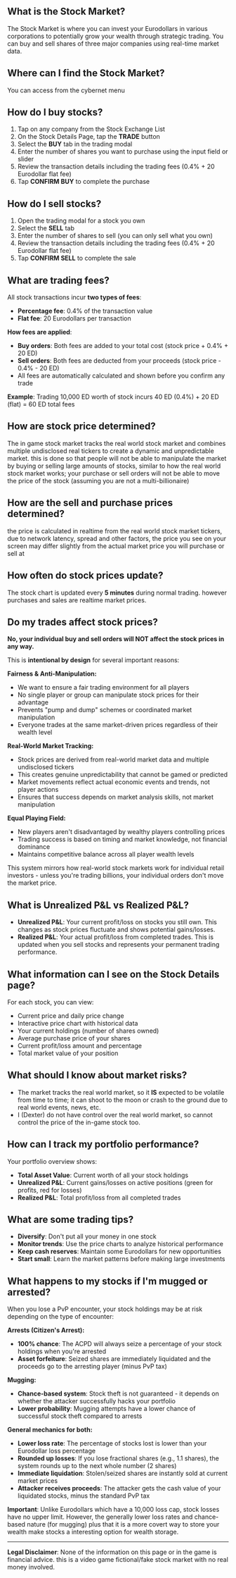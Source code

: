 ## What is the Stock Market?
The Stock Market is where you can invest your Eurodollars in various corporations to potentially grow your wealth through strategic trading. You can buy and sell shares of three major companies using real-time market data.

## Where can I find the Stock Market?
You can access from the cybernet menu

## How do I buy stocks?
1. Tap on any company from the Stock Exchange List
2. On the Stock Details Page, tap the **TRADE** button
3. Select the **BUY** tab in the trading modal
4. Enter the number of shares you want to purchase using the input field or slider
5. Review the transaction details including the trading fees (0.4% + 20 Eurodollar flat fee)
6. Tap **CONFIRM BUY** to complete the purchase

## How do I sell stocks?
1. Open the trading modal for a stock you own
2. Select the **SELL** tab
3. Enter the number of shares to sell (you can only sell what you own) 
4. Review the transaction details including the trading fees (0.4% + 20 Eurodollar flat fee)
5. Tap **CONFIRM SELL** to complete the sale

## What are trading fees?
All stock transactions incur **two types of fees**:
- **Percentage fee**: 0.4% of the transaction value
- **Flat fee**: 20 Eurodollars per transaction

**How fees are applied**:
- **Buy orders**: Both fees are added to your total cost (stock price + 0.4% + 20 ED)
- **Sell orders**: Both fees are deducted from your proceeds (stock price - 0.4% - 20 ED)
- All fees are automatically calculated and shown before you confirm any trade

**Example**: Trading 10,000 ED worth of stock incurs 40 ED (0.4%) + 20 ED (flat) = 60 ED total fees

## How are stock price determined?
The in game stock market tracks the real world stock market and combines multiple undisclosed real tickers to create a dynamic and unpredictable market.
this is done so that people will not be able to manipulate the market by buying or selling large amounts of stocks, similar to how the real world stock market works; your purchase or sell orders will not be able to move the price of the stock (assuming you are not a multi-billionaire)

## How are the sell and purchase prices determined?
the price is calculated in realtime from the real world stock market tickers, due to network latency, spread and other factors, the price you see on your screen may differ slightly from the actual market price you will purchase or sell at

## How often do stock prices update?
The stock chart is updated every **5 minutes** during normal trading. 
however purchases and sales are realtime market prices.

## Do my trades affect stock prices?
**No, your individual buy and sell orders will NOT affect the stock prices in any way.**

This is **intentional by design** for several important reasons:

**Fairness & Anti-Manipulation:**
- We want to ensure a fair trading environment for all players
- No single player or group can manipulate stock prices for their advantage
- Prevents "pump and dump" schemes or coordinated market manipulation
- Everyone trades at the same market-driven prices regardless of their wealth level

**Real-World Market Tracking:**
- Stock prices are derived from real-world market data and multiple undisclosed tickers
- This creates genuine unpredictability that cannot be gamed or predicted
- Market movements reflect actual economic events and trends, not player actions
- Ensures that success depends on market analysis skills, not market manipulation

**Equal Playing Field:**
- New players aren't disadvantaged by wealthy players controlling prices
- Trading success is based on timing and market knowledge, not financial dominance
- Maintains competitive balance across all player wealth levels

This system mirrors how real-world stock markets work for individual retail investors - unless you're trading billions, your individual orders don't move the market price.

## What is Unrealized P&L vs Realized P&L?
- **Unrealized P&L**: Your current profit/loss on stocks you still own. This changes as stock prices fluctuate and shows potential gains/losses.
- **Realized P&L**: Your actual profit/loss from completed trades. This is updated when you sell stocks and represents your permanent trading performance.

## What information can I see on the Stock Details page?
For each stock, you can view:
- Current price and daily price change
- Interactive price chart with historical data
- Your current holdings (number of shares owned)
- Average purchase price of your shares
- Current profit/loss amount and percentage
- Total market value of your position

## What should I know about market risks?
- The market tracks the real world market, so it **IS** expected to be volatile from time to time;
it can shoot to the moon or crash to the ground due to real world events, news, etc.
- I (Dexter) do not have control over the real world market, so cannot control the price of the in-game stock too.

## How can I track my portfolio performance?
Your portfolio overview shows:
- **Total Asset Value**: Current worth of all your stock holdings
- **Unrealized P&L**: Current gains/losses on active positions (green for profits, red for losses)
- **Realized P&L**: Total profit/loss from all completed trades

## What are some trading tips?
- **Diversify**: Don't put all your money in one stock
- **Monitor trends**: Use the price charts to analyze historical performance  
- **Keep cash reserves**: Maintain some Eurodollars for new opportunities
- **Start small**: Learn the market patterns before making large investments

## What happens to my stocks if I'm mugged or arrested?
When you lose a PvP encounter, your stock holdings may be at risk depending on the type of encounter:

**Arrests (Citizen's Arrest):**
- **100% chance**: The ACPD will always seize a percentage of your stock holdings when you're arrested
- **Asset forfeiture**: Seized shares are immediately liquidated and the proceeds go to the arresting player (minus PvP tax)

**Mugging:**
- **Chance-based system**: Stock theft is not guaranteed - it depends on whether the attacker successfully hacks your portfolio
- **Lower probability**: Mugging attempts have a lower chance of successful stock theft compared to arrests

**General mechanics for both:**
- **Lower loss rate**: The percentage of stocks lost is lower than your Eurodollar loss percentage
- **Rounded up losses**: If you lose fractional shares (e.g., 1.1 shares), the system rounds up to the next whole number (2 shares)
- **Immediate liquidation**: Stolen/seized shares are instantly sold at current market prices
- **Attacker receives proceeds**: The attacker gets the cash value of your liquidated stocks, minus the standard PvP tax

**Important**: Unlike Eurodollars which have a 10,000 loss cap, stock losses have no upper limit. However, the generally lower loss rates and chance-based nature (for mugging) plus that it is a more covert way to store your wealth make stocks a interesting option for wealth storage.

---
**Legal Disclaimer**:
None of the information on this page or in the game is financial advice. this is a video game fictional/fake stock market with no real money involved.

